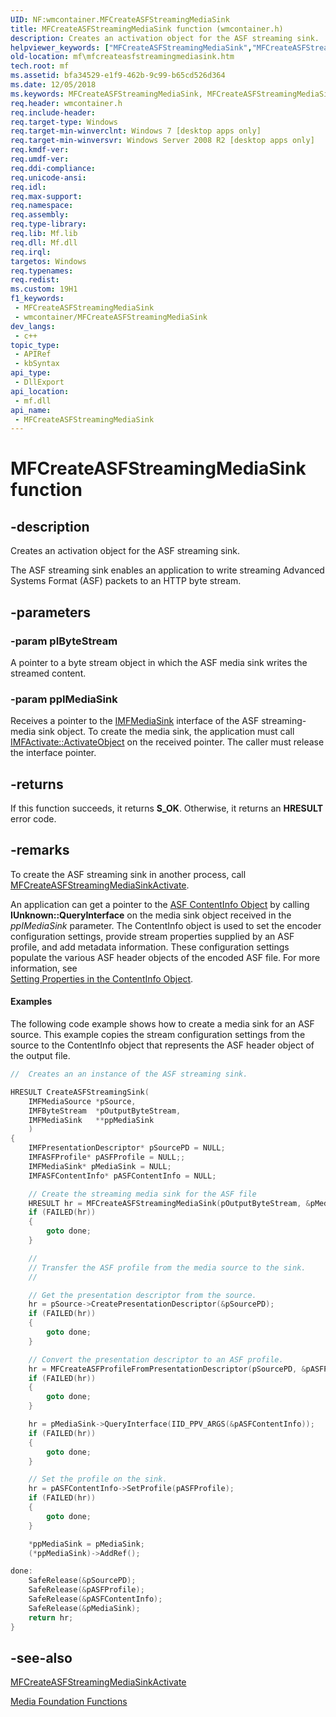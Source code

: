 ```yaml
---
UID: NF:wmcontainer.MFCreateASFStreamingMediaSink
title: MFCreateASFStreamingMediaSink function (wmcontainer.h)
description: Creates an activation object for the ASF streaming sink.
helpviewer_keywords: ["MFCreateASFStreamingMediaSink","MFCreateASFStreamingMediaSink function [Media Foundation]","mf.mfcreateasfstreamingmediasink","wmcontainer/MFCreateASFStreamingMediaSink"]
old-location: mf\mfcreateasfstreamingmediasink.htm
tech.root: mf
ms.assetid: bfa34529-e1f9-462b-9c99-b65cd526d364
ms.date: 12/05/2018
ms.keywords: MFCreateASFStreamingMediaSink, MFCreateASFStreamingMediaSink function [Media Foundation], mf.mfcreateasfstreamingmediasink, wmcontainer/MFCreateASFStreamingMediaSink
req.header: wmcontainer.h
req.include-header: 
req.target-type: Windows
req.target-min-winverclnt: Windows 7 [desktop apps only]
req.target-min-winversvr: Windows Server 2008 R2 [desktop apps only]
req.kmdf-ver: 
req.umdf-ver: 
req.ddi-compliance: 
req.unicode-ansi: 
req.idl: 
req.max-support: 
req.namespace: 
req.assembly: 
req.type-library: 
req.lib: Mf.lib
req.dll: Mf.dll
req.irql: 
targetos: Windows
req.typenames: 
req.redist: 
ms.custom: 19H1
f1_keywords:
 - MFCreateASFStreamingMediaSink
 - wmcontainer/MFCreateASFStreamingMediaSink
dev_langs:
 - c++
topic_type:
 - APIRef
 - kbSyntax
api_type:
 - DllExport
api_location:
 - mf.dll
api_name:
 - MFCreateASFStreamingMediaSink
---
```


# MFCreateASFStreamingMediaSink function


## -description

Creates an activation object for the ASF streaming sink.

The  ASF streaming sink enables  an application to write streaming Advanced Systems Format (ASF)  packets to an HTTP byte stream.

## -parameters

### -param pIByteStream

 A pointer to a byte stream object in which the ASF media sink writes the streamed content.

### -param ppIMediaSink

Receives a pointer to the <a href="/windows/desktop/api/mfidl/nn-mfidl-imfmediasink">IMFMediaSink</a> interface of the ASF streaming-media sink object. To create the media sink, the application must call <a href="/windows/desktop/api/mfobjects/nf-mfobjects-imfactivate-activateobject">IMFActivate::ActivateObject</a> on the received pointer. The caller must release the interface pointer.

## -returns

If this function succeeds, it returns <b>S_OK</b>. Otherwise, it returns an <b>HRESULT</b> error code.

## -remarks

To create the ASF streaming sink in another process, call <a href="/windows/desktop/api/wmcontainer/nf-wmcontainer-mfcreateasfstreamingmediasinkactivate">MFCreateASFStreamingMediaSinkActivate</a>.
      

An application can get a pointer to the <a href="/windows/desktop/medfound/asf-contentinfo-object">ASF ContentInfo Object</a> by calling <b>IUnknown::QueryInterface</b> on the media sink object received in the <i>ppIMediaSink</i> parameter. The ContentInfo object is used to set the encoder configuration settings, provide stream properties supplied by an ASF profile, and add metadata information. These configuration settings populate the various ASF header objects of the encoded ASF file. For more information, see  
<a href="/windows/desktop/medfound/setting-properties-in-the-contentinfo-object">Setting Properties in the ContentInfo Object</a>.


#### Examples

The following code example shows how to create a media sink for an ASF source. This example copies the stream configuration settings from the source to the ContentInfo object that represents the ASF header object of the output file.


```cpp
//  Creates an an instance of the ASF streaming sink.

HRESULT CreateASFStreamingSink(
    IMFMediaSource *pSource, 
    IMFByteStream  *pOutputByteStream, 
    IMFMediaSink   **ppMediaSink
    )
{
    IMFPresentationDescriptor* pSourcePD = NULL;
    IMFASFProfile* pASFProfile = NULL;;
    IMFMediaSink* pMediaSink = NULL;
    IMFASFContentInfo* pASFContentInfo = NULL;

    // Create the streaming media sink for the ASF file
    HRESULT hr = MFCreateASFStreamingMediaSink(pOutputByteStream, &pMediaSink);
    if (FAILED(hr))
    {
        goto done;
    }

    //
    // Transfer the ASF profile from the media source to the sink.
    //

    // Get the presentation descriptor from the source.
    hr = pSource->CreatePresentationDescriptor(&pSourcePD);
    if (FAILED(hr))
    {
        goto done;
    }

    // Convert the presentation descriptor to an ASF profile.
    hr = MFCreateASFProfileFromPresentationDescriptor(pSourcePD, &pASFProfile);
    if (FAILED(hr))
    {
        goto done;
    }

    hr = pMediaSink->QueryInterface(IID_PPV_ARGS(&pASFContentInfo));
    if (FAILED(hr))
    {
        goto done;
    }

    // Set the profile on the sink.
    hr = pASFContentInfo->SetProfile(pASFProfile);
    if (FAILED(hr))
    {
        goto done;
    }

    *ppMediaSink = pMediaSink;
    (*ppMediaSink)->AddRef();

done:
    SafeRelease(&pSourcePD);
    SafeRelease(&pASFProfile);
    SafeRelease(&pASFContentInfo);
    SafeRelease(&pMediaSink);
    return hr;
}

```

## -see-also

<a href="/windows/desktop/api/wmcontainer/nf-wmcontainer-mfcreateasfstreamingmediasinkactivate">MFCreateASFStreamingMediaSinkActivate</a>



<a href="/windows/desktop/medfound/media-foundation-functions">Media Foundation Functions</a>
